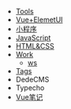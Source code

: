 - [Tools](/tools/tools)
- [Vue+ElemetUI](/vue-elementui/vue-elementui)
- [小程序](/xcx/xcx)
- [JavaScript](/javascript/javascript)
- [HTML&CSS](/html/html-css)
- [Work](/work/work-one)
	- [ws](/work/work-one)
- [Tags](/tags/tags)
- DedeCMS
- Typecho
- [Vue笔记](/vue/vue)